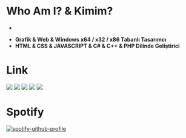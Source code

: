 <h1>
 <b>Who Am I? & Kimim?</b>
</h1>
<ul>
 <li><b></b></li>
</ul>
<ul>
 <li><b>Grafik & Web & Windows x64 / x32 / x86 Tabanlı Tasarımcı </b></li>
 <li><b>HTML & CSS & JAVASCRIPT & C# & C++ & PHP Dilinde Geliştirici </b></li>
</ul>
<ul>
</ul>
<h3>
 <h1>Link</h1>
 <a href="https://open.spotify.com/user/zzykeijuuo3t2kpl6grmgo6gy" target="blank_">
  <img src="https://img.shields.io/badge/spotify%20-00b321.svg?&style=for-the-badge&logo=spotify&logoColor=white"></a>
 <a href="https://discord.gg/ykzDraBk" target="blank_">
  <img src="https://img.shields.io/badge/discord%20-5662F6.svg?&style=for-the-badge&logo=discord&logoColor=white"></a>
 <a href="https://steamcommunity.com/id/saturntr/" target="blank_">
  <img src="https://img.shields.io/badge/Steam%20-1A204A.svg?&style=for-the-badge&logo=STEAM&logoColor=white"></a>
 <a href="https://tr.pinterest.com/beforemyfunerallx/" target="blank_">
  <img src="https://img.shields.io/badge/Pinterest%20-E60023.svg?&style=for-the-badge&logo=pinterest&logoColor=white"></a>
</h3>

<img src="https://img.shields.io/badge/Pinterest%20-E60023.svg?&logo=pinterest&logoColor=white">
<br>
<h1>Spotify</h1>

[![spotify-github-profile](https://spotify-github-profile.vercel.app/api/view?uid=zzykeijuuo3t2kpl6grmgo6gy&cover_image=true&theme=default&show_offline=false&background_color=1c1c1c&interchange=false&bar_color=bb1b1b&bar_color_cover=false)](https://github.com/kittinan/spotify-github-profile)

